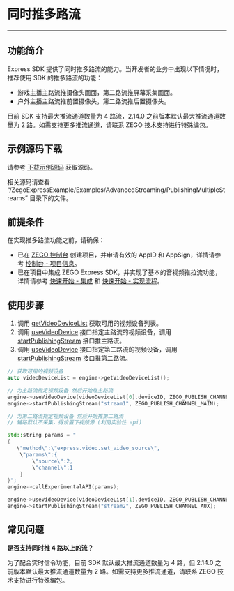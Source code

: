 # 同时推多路流

- - -

## 功能简介

Express SDK 提供了同时推多路流的能力。当开发者的业务中出现以下情况时，推荐使用 SDK 的推多路流的功能：

- 游戏主播主路流推摄像头画面，第二路流推屏幕采集画面。
- 户外主播主路流推前置摄像头，第二路流推后置摄像头。

<Note title="说明">

目前 SDK 支持最大推流通道数量为 4 路流，2.14.0 之前版本默认最大推流通道数量为 2 路。如需支持更多推流通道，请联系 ZEGO 技术支持进行特殊编包。
</Note>

## 示例源码下载

请参考 [下载示例源码](https://doc-zh.zego.im/article/3128) 获取源码。

相关源码请查看 “/ZegoExpressExample/Examples/AdvancedStreaming/PublishingMultipleStreams” 目录下的文件。


## 前提条件

在实现推多路流功能之前，请确保：

- 已在 [ZEGO 控制台](https://console.zego.im) 创建项目，并申请有效的 AppID 和 AppSign，详情请参考 [控制台 - 项目信息](/console/project-info)。
- 已在项目中集成 ZEGO Express SDK，并实现了基本的音视频推拉流功能，详情请参考 [快速开始 - 集成](https://doc-zh.zego.im/article/197) 和 [快速开始 - 实现流程](https://doc-zh.zego.im/article/7633)。


## 使用步骤

1. 调用 [getVideoDeviceList](https://doc-zh.zego.im/article/api?doc=Express_Video_SDK_API~CPP_windows~class~zego-express-i-zego-express-engine#get-video-device-list) 获取可用的视频设备列表。
2. 调用 [useVideoDevice](https://doc-zh.zego.im/article/api?doc=Express_Video_SDK_API~CPP_windows~class~zego-express-i-zego-express-engine#use-video-device) 接口指定主路流的视频设备，调用 [startPublishingStream](https://doc-zh.zego.im/article/api?doc=Express_Video_SDK_API~CPP_windows~class~zego-express-i-zego-express-engine#start-publishing-stream) 接口推主路流。
3. 调用 [useVideoDevice](https://doc-zh.zego.im/article/api?doc=Express_Video_SDK_API~CPP_windows~class~zego-express-i-zego-express-engine#use-video-device) 接口指定第二路流的视频设备，调用 [startPublishingStream](https://doc-zh.zego.im/article/api?doc=Express_Video_SDK_API~CPP_windows~class~zego-express-i-zego-express-engine#start-publishing-stream) 接口推第二路流。

```cpp
// 获取可用的视频设备
auto videoDeviceList = engine->getVideoDeviceList();

// 为主路流指定视频设备 然后开始推主路流
engine->useVideoDevice(videoDeviceList[0].deviceID, ZEGO_PUBLISH_CHANNEL_MAIN);
engine->startPublishingStream("stream1", ZEGO_PUBLISH_CHANNEL_MAIN);

// 为第二路流指定视频设备 然后开始推第二路流
// 辅路默认不采集，得设置下视频源 (利用实验性 api)

std::string params = "
{
   \"method\":\"express.video.set_video_source\",
    \"params\":{
        \"source\":2,
        \"channel\":1
    }
}";
engine->callExperimentalAPI(params);

engine->useVideoDevice(videoDeviceList[1].deviceID, ZEGO_PUBLISH_CHANNEL_AUX);
engine->startPublishingStream("stream2", ZEGO_PUBLISH_CHANNEL_AUX);
```


## 常见问题

**是否支持同时推 4 路以上的流？**

为了配合实时信令功能，目前 SDK 默认最大推流通道数量为 4 路，但 2.14.0 之前版本默认最大推流通道数量为 2 路。如需支持更多推流通道，请联系 ZEGO 技术支持进行特殊编包。
